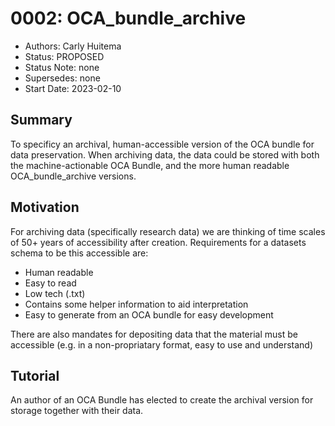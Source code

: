 # 0002: OCA_bundle_archive
- Authors: Carly Huitema
- Status: PROPOSED
- Status Note: none
- Supersedes: none
- Start Date: 2023-02-10

## Summary
To specificy an archival, human-accessible version of the OCA bundle for data preservation. When archiving data, the data could be stored with both the machine-actionable OCA Bundle, and the more human readable OCA_bundle_archive versions.

## Motivation
For archiving data (specifically research data) we are thinking of time scales of 50+ years of accessibility after creation. Requirements for a datasets schema to be this accessible are:
- Human readable
- Easy to read
- Low tech (.txt)
- Contains some helper information to aid interpretation
- Easy to generate from an OCA bundle for easy development

There are also mandates for depositing data that the material must be accessible (e.g. in a non-propriatary format, easy to use and understand)

## Tutorial
An author of an OCA Bundle has elected to create the archival version for storage together with their data.
